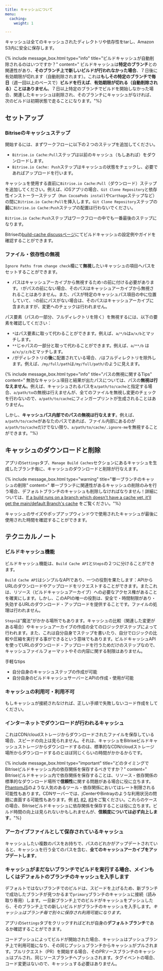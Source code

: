 ```yaml
---
title: キャッシュについて
menu:
  caching:
    weight: 1

---
```

キャッシュは全てのキャッシュされたディレクトリや依存性をtarし、Amazon S3内に安全に保存します。

{% include message_box.html type="info" title="ビルドキャッシュが自動削除されるのはいつですか？" content=" ビルドキャッシュは**特定のブランチ**との関連性があり、**そのブランチ上で新しいビルドが行われなかった場合**、７日後に有効期限が切れます（自動削除されます）。これは**もしその特定のブランチで毎日**（週一回以上のペースで）**ビルドを行えば**、**有効期限が切れる（自動削除される）ことはありません**。７日以上特定のブランチでビルドを開始しなかった場合、関連したキャッシュは削除され、そのブランチにキャッシュがなければ、次のビルドは初期状態で走ることになります。"%}

## セットアップ

### Bitriseのキャッシュステップ

開始するには、まずワークフローに以下の２つのステップを追加してください。

* `Bitrise.io Cache:Pull`ステップは以前のキャッシュ（もしあれば）をダウンロードします。
* `Bitrise.io Cache: Push`ステップはキャッシュの状態をチェックし、必要であればアップロードを行います。

キャッシュを使用する直前に`Bitrise.io Cache:Pull`（ダウンロード）ステップを追加してください。例えば、iOSアプリの場合、`Git Clone Repository`と依存性インストーラーステップ（`Run CocoaPods install`や`Carthage`ステップなど）の間に`Bitrise.io Cache:Pull`を挿入します。`Git Clone Repository`ステップの**前**に`Bitrise.io Cache:Push`ステップの配置は行わないでください。

`Bitrise.io Cache:Push`ステップはワークフローの中でも一番最後のステップになります。

Bitriseの[build-cache discussページ](https://discuss.bitrise.io/tags/build-cache)にてビルドキャッシュの設定例やガイドを確認することができます。

### ファイル・依存性の無視

`Ignore Paths from change check`欄にて**無視**したいキャッシュの項目へパスをセットすることができます。

* パスはキャッシュアーカイブから無視するため`!`の前に付ける必要があります。`!`がパスの前にない場合、そのパスはキャッシュアーカイブから無視されることはありません。また、パスが特定のキャッシュパス項目の中に位置していて、`!`の前にパスがない場合は、そのパスはキャッシュアーカイブに含まれますが、変更へのチェックは行われません。

パス要素（パスの一部分、フルディレクトリを除く）を無視するには、以下の要素を確認してください：

* `*`はパス要素に取って代わることができます。例えば、`a/*/b`は`a/x/b`とマッチします。
* `**`じゃパスの一部分と取って代わることができます。例えば、`a/**/b` は`a/x/y/z/b`とマッチします。
* `/`がディレクトリの**後**に配置されている場合、`/`はフルディレクトリを除外します。例えば、`/my/full/path`は`/my/full/path/`のように見えます。

{% include message_box.html type="info" title="パスの無視に関するTips" content=" 無効なキャッシュ項目と結果が出たパスについては、パスの**無視は行なえません**。例えば、キャッシュされるパスを`a/path/to/cache`と指定する場合、`a/path/to`の無視は行えませんが、全てのファイルを無視し変更のチェックを行わないので、`a/path/to/cache`にフィンガープリントが生成されることはありません。

しかし、**キャッシュパス内部でのパスの無視は行なえます**。例えば、`a/path/to/cache`があなたのパスであれば、ファイル内部にあるのが`a/path/to/cache`だけでない限り、`a/path/to/cache/.ignore-me`を無視することができます。"%}

## キャッシュのダウンロードと削除

アプリの`Settings`タブ、`Manage Build Caches`セクションにあるキャッシュを生成したブランチ毎に、キャッシュのダウンロードと削除が行なえます。

{% include message_box.html type="warning" title="単一ブランチのキャッシュの削除" content=" 単一ブランチに関連性があるキャッシュの削除のみを行う場合、デフォルトブランチのキャッシュも削除しなければなりません！詳細については、[If a build runs on a branch which doesn't have a cache yet, it'll get the main/default Branch's cache](#if-a-build-runs-on-a-branch-which-doesnt-have-a-cache-yet-itll-get-the-maindefault-branchs-cache) をご覧ください。"%}

キャッシュのサイズやポップアップウィンドウで使用されたキャッシュが最後に使用された時間を確認することができます。

## テクニカルノート

### ビルドキャッシュ機能

ビルドキャッシュ機能は、`Build Cache API`と`Steps`の２つに分けることができます。

`Build Cache API`はシンプルなAPIであり、一つの役割を果たします：APIからURLのダウンロードやアップロードをリクエストすることができます。またこれは、リソース（ビルドキャッシュアーカイブ）への必要なアクセス権があることを確実にします。しかし、このAPIの唯一の役割は、安全で・時間制限があり・失効するURLのダウンロード・アップロードを提供することです。ファイルの処理は行われません。

`Steps`は”魔法”がかかる場所でもあります。キャッシュの比較（関連した変更がある場合）やキャッシュアーカイブの作成の全てのロジックがステップによって行われます。また、これは自分自身でステップを書いたり、自分でロジックの比較や圧縮を実行する事ができるという意味でもあります。ビルドキャッシュAPIを使ってURLのダウンロード・アップロードを行うためだけのステップなので、キャッシュファイルフォーマットやその内容に関する制限はありません。

手軽なtips

* 自分自身のキャッシュステップの作成が可能
* 自分自身のビルドキャッシュサーバーとAPIの作成・使用が可能

### キャッシュの利用可・利用不可

もしキャッシュが接続されなければ、正しい手順で失敗しないコード作成をしてください。

### インターネットでダウンロードが行われるキャッシュ

これはCDN/cloudストレージからダウンロードされたファイルを保存している場合、スピードの向上は見られません。それは、キャッシュをBitriseビルドキャッシュストレージからダウンロードするのは、標準的なCDN/cloudストレージ場所からダウンロードするのとほぼ同じくらいの時間がかかるからです。

{% include message_box.html type="important" title="どのタイミングでBitriseビルドキャッシュ内の依存関係を保存するべきですか？" content=" Bitriseビルドキャッシュ内で依存関係を保存することは、リソース・依存関係の標準的なダウンロード場所で**信頼性**に関する問題がある場合に役に立ちます。[PhantomJS](https://github.com/Medium/phantomjs/issues/501)のような人気のあるツール・依存関係においてはレート制限される可能性もあります。CDNサーバーでは、jCenterやBintrayのような利用状況の問題に直面する可能性もあります。例 [#1](http://status.bitrise.io/incidents/gcx1qn5lj7yt), [#2](http://status.bitrise.io/incidents/3ztgwxvwq7rm), [#3](http://status.bitrise.io/incidents/dqpby9m1n274)をご覧ください。これらのケースの場合、Bitriseビルドキャッシュに依存関係を保存することは役に立ちます。ビルド時間の向上は見られないかもしれませんが、**信頼度については必ず向上します**。"%}

### アーカイブファイルとして保存されているキャッシュ

キャッシュしたい複数のパスをお持ちで、パスのどれかがアップデートされていると、キャッシュを行う全てのパスを含む、**全てのキャッシュアーカイブをアップデートします**。

### キャッシュがまだないブランチでビルドを実行する場合、メインもしくはデフォルトのブランチのキャッシュを入手します

デフォルトではないブランチでのビルドは、スピードを上げるため、新ブランチで成功したブランチが見つかるまで`primary`ブランチのキャッシュに接続（読み取り専用）します。一旦新ブランチ上でのビルドがキャッシュをプッシュしたら、そのブランチ上での新しいビルドがブランチのキャッシュを入手します。_キャッシュはブランチ毎で別々に保存され利用可能になります。_

アプリの`Settings`タブをクリックすればどれが自身の**デフォルトブランチ**であるか確認することができます。

コードプッシュによってビルドが開始された場合、キャッシュはプッシュブランチ上で利用可能になり、その同じプッシュブランチからキャッシュがプルされます。プルリクエスト（PR）を開始する場合、そのPRソースブランチのキャッシュはプルされ、同じソースブランチへプッシュされます。タグイベントの場合、コード変更はないので、キャッシュする必要はありません。